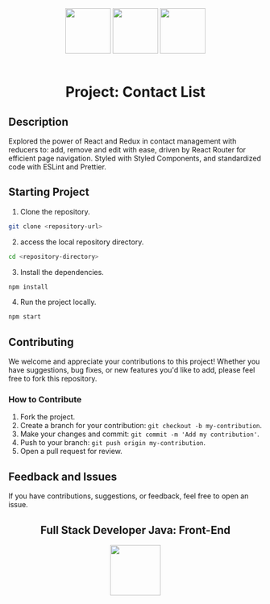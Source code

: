 <div align="center">
  <img src="https://cdn.jsdelivr.net/gh/devicons/devicon/icons/typescript/typescript-original.svg" width="90px">
  <img src="https://cdn.jsdelivr.net/gh/devicons/devicon/icons/react/react-original-wordmark.svg" width="90px">
  <img src="https://cdn.jsdelivr.net/gh/devicons/devicon/icons/redux/redux-original.svg" width="90px"><br><br>
  <h1>Project: Contact List</h1>
</div>

## Description

Explored the power of React and Redux in contact management with reducers to: add, remove and edit with ease, driven by React Router for efficient page navigation. Styled with Styled Components, and standardized code with ESLint and Prettier.

## Starting Project

1. Clone the repository.
```bash
git clone <repository-url>
```
2. access the local repository directory.
```bash
cd <repository-directory>
```
3. Install the dependencies.
```bash
npm install
```
4. Run the project locally.
```bash
npm start
```

## Contributing

We welcome and appreciate your contributions to this project! Whether you have suggestions, bug fixes, or new features you'd like to add, please feel free to fork this repository.

### How to Contribute

1. Fork the project.
2. Create a branch for your contribution: `git checkout -b my-contribution`.
3. Make your changes and commit: `git commit -m 'Add my contribution'`.
4. Push to your branch: `git push origin my-contribution`.
5. Open a pull request for review.

## Feedback and Issues

If you have contributions, suggestions, or feedback, feel free to open an issue.

<div align="center">
  <h2>Full Stack Developer Java: Front-End</h2>
  <img src="https://i.postimg.cc/3xbR5F7H/rounded-in-photoretrica.png" width="100px">
</div>
